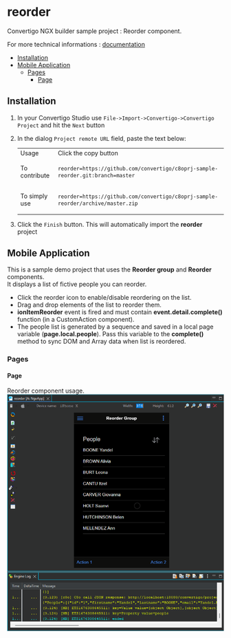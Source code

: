 


# reorder

Convertigo NGX builder sample project : Reorder component.


For more technical informations : [documentation](./project.md)

- [Installation](#installation)
- [Mobile Application](#mobile-application)
    - [Pages](#pages)
        - [Page](#page)


## Installation

1. In your Convertigo Studio use `File->Import->Convertigo->Convertigo Project` and hit the `Next` button
2. In the dialog `Project remote URL` field, paste the text below:
   <table>
     <tr><td>Usage</td><td>Click the copy button</td></tr>
     <tr><td>To contribute</td><td>

     ```
     reorder=https://github.com/convertigo/c8oprj-sample-reorder.git:branch=master
     ```
     </td></tr>
     <tr><td>To simply use</td><td>

     ```
     reorder=https://github.com/convertigo/c8oprj-sample-reorder/archive/master.zip
     ```
     </td></tr>
    </table>
3. Click the `Finish` button. This will automatically import the __reorder__ project


## Mobile Application

This is a sample demo project that uses the <strong>Reorder group</strong> and <strong>Reorder</strong> components.<br/>
It displays a list of fictive people you can reorder.

<ul>
<li>Click the reorder icon to enable/disable reordering on the list.</li>
<li>Drag and drop elements of the list to reorder them.</li>
<li><strong>ionItemReorder</strong> event is fired and must contain <strong>event.detail.complete()</strong> function (in a CustomAction component).</li>
<li>The people list is generated by a sequence and saved in a local page variable (<strong>page.local.people</strong>). Pass this variable to the <strong>complete()</strong> method to sync DOM and Array data when list is reordered.</li>
</ul>

### Pages

#### Page

Reorder component usage.<br/>
<img src="./doc/c8oprj-sample-reorder_group.gif" />




